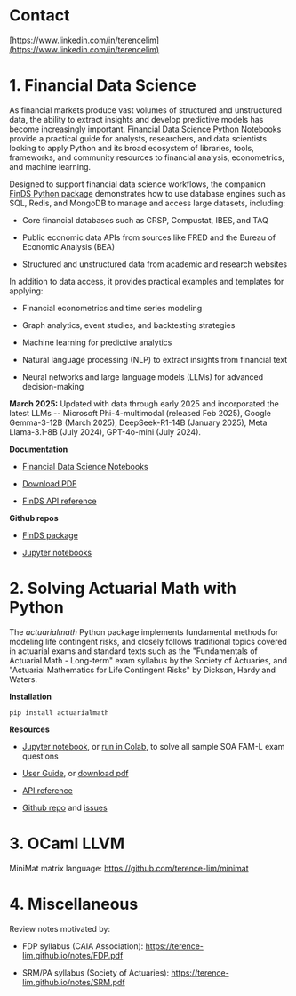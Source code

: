 # Contact

[https://www.linkedin.com/in/terencelim](https://www.linkedin.com/in/terencelim)

<!-- #region -->
# 1. Financial Data Science

As financial markets produce vast volumes of structured and unstructured data,
the ability to extract insights and develop predictive models has become increasingly important.
[Financial Data Science Python Notebooks](https://terence-lim.github.io/docs/financial-data-science-notebooks/)
provide a practical guide for analysts, researchers, and data scientists looking to apply Python
and its broad ecosystem of libraries, tools, frameworks, and community resources
to financial analysis, econometrics, and machine learning.

Designed to support financial data science workflows,
the companion [FinDS Python package](https://github.com/terence-lim/financial-data-science)
demonstrates how to use database engines such as SQL, Redis, and MongoDB to manage and access large datasets, including:

- Core financial databases such as CRSP, Compustat, IBES, and TAQ

- Public economic data APIs from sources like FRED and the Bureau of Economic Analysis (BEA)

- Structured and unstructured data from academic and research websites

In addition to data access, it provides practical examples and templates for applying:

- Financial econometrics and time series modeling

- Graph analytics, event studies, and backtesting strategies

- Machine learning for predictive analytics

- Natural language processing (NLP) to extract insights from financial text

- Neural networks and large language models (LLMs) for advanced decision-making


**March 2025:** Updated with data through early 2025 and incorporated the latest LLMs -- Microsoft Phi-4-multimodal (released Feb 2025), Google Gemma-3-12B (March 2025), DeepSeek-R1-14B (January 2025), Meta Llama-3.1-8B (July 2024), GPT-4o-mini (July 2024).


**Documentation**

- [Financial Data Science Notebooks](https://terence-lim.github.io/docs/financial-data-science-notebooks/)

- [Download PDF](https://terence-lim.github.io/docs/financial-data-science-notebooks.pdf)

- [FinDS API reference](https://terence-lim.github.io/docs/financial-data-science/)


**Github repos**

- [FinDS package](https://github.com/terence-lim/financial-data-science)

- [Jupyter notebooks](https://github.com/terence-lim/financial-data-science-notebooks)

<!-- #endregion -->

<!-- #region -->
# 2. Solving Actuarial Math with Python

The _actuarialmath_ Python package implements fundamental methods for modeling life contingent risks, and closely follows traditional topics covered in actuarial exams and standard texts such as the "Fundamentals of Actuarial Math - Long-term" exam syllabus by the Society of Actuaries, and "Actuarial Mathematics for Life Contingent Risks" by Dickson, Hardy and Waters.

__Installation__

`pip install actuarialmath`


__Resources__

- [Jupyter notebook](https://terence-lim.github.io/notes/faml.ipynb), or [run in Colab](https://colab.research.google.com/github/terence-lim/terence-lim.github.io/blob/master/notes/faml.ipynb), to solve all sample SOA FAM-L exam questions

- [User Guide](https://actuarialmath-guide.readthedocs.io/en/latest/), or [download pdf](https://terence-lim.github.io/notes/actuarialmath-guide.pdf)

- [API reference](https://actuarialmath.readthedocs.io/en/latest/)

- [Github repo](https://github.com/terence-lim/actuarialmath.git) and [issues](https://github.com/terence-lim/actuarialmath/issues)



<!-- #endregion -->

# 3. OCaml LLVM

MiniMat matrix language: <https://github.com/terence-lim/minimat>




# 4. Miscellaneous

Review notes motivated by:

- FDP syllabus (CAIA Association): <https://terence-lim.github.io/notes/FDP.pdf>

- SRM/PA syllabus (Society of Actuaries): <https://terence-lim.github.io/notes/SRM.pdf>

